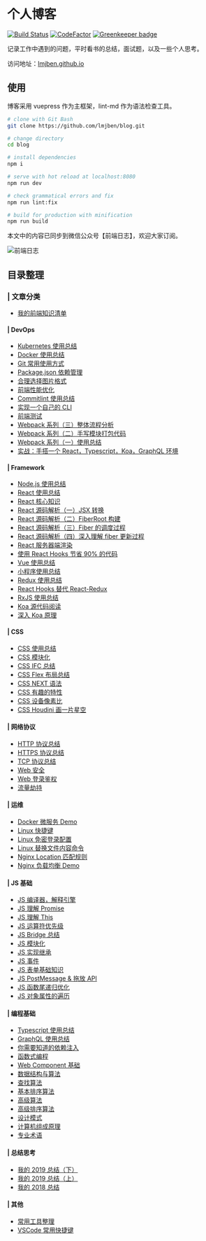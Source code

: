 # 个人博客

[![Build Status](https://www.travis-ci.org/lmjben/blog.svg?branch=master)](https://www.travis-ci.org/lmjben/blog)
[![CodeFactor](https://www.codefactor.io/repository/github/lmjben/blog/badge)](https://www.codefactor.io/repository/github/lmjben/blog) [![Greenkeeper badge](https://badges.greenkeeper.io/lmjben/blog.svg)](https://greenkeeper.io/)

记录工作中遇到的问题，平时看书的总结，面试题，以及一些个人思考。

访问地址：[lmjben.github.io](https://lmjben.github.io/)

## 使用

博客采用 vuepress 作为主框架，lint-md 作为语法检查工具。

```sh
# clone with Git Bash
git clone https://github.com/lmjben/blog.git

# change directory
cd blog

# install dependencies
npm i

# serve with hot reload at localhost:8080
npm run dev

# check grammatical errors and fix
npm run lint:fix

# build for production with minification
npm run build
```

本文中的内容已同步到微信公众号【前端日志】，欢迎大家订阅。

![前端日志](https://mmbiz.qpic.cn/mmbiz_png/SM05zvmibH7JU5ZuNKW5Y2jU7zeuGqKubGwyuMaSvJHcmLFf2ia1NcMFG6gic68PR7gx5jmkMDWzktdeHBrpaHFCw/0?wx_fmt=png)

## 目录整理

### | 文章分类

- [我的前端知识清单](https://lmjben.github.io/blog/frontend.html)

#### | DevOps

- [Kubernetes 使用总结](https://lmjben.github.io/blog/devops-kubernetes.html)
- [Docker 使用总结](https://lmjben.github.io/blog/devops-docker.html)
- [Git 常用使用方式](https://lmjben.github.io/blog/devops-git.html)
- [Package.json 依赖管理](https://lmjben.github.io/blog/devops-dependencies.html)
- [合理选择图片格式](https://lmjben.github.io/blog/devops-image.html)
- [前端性能优化](https://lmjben.github.io/blog/devops-performance.html)
- [Commitlint 使用总结](https://lmjben.github.io/blog/devops-commitlint.html)
- [实现一个自己的 CLI](https://lmjben.github.io/blog/devops-cli-diy.html)
- [前端测试](https://lmjben.github.io/blog/devops-test.html)
- [Webpack 系列（三）整体流程分析](https://lmjben.github.io/blog/devops-webpack-entry.html)
- [Webpack 系列（二）手写模块打包代码](https://lmjben.github.io/blog/devops-webpack-flow.html)
- [Webpack 系列（一）使用总结](https://lmjben.github.io/blog/devops-webpack.html)
- [实战：手搭一个 React，Typescript，Koa，GraphQL 环境](https://lmjben.github.io/blog/devops-webpack-cdfang-spider.html)

#### | Framework

- [Node.js 使用总结](https://lmjben.github.io/blog/library-node.html)
- [React 使用总结](https://lmjben.github.io/blog/library-react.html)
- [React 核心知识](https://lmjben.github.io/blog/libary-react-core.html)
- [React 源码解析（一）JSX 转换](https://lmjben.github.io/blog/library-react-code-1.html)
- [React 源码解析（二）FiberRoot 构建](https://lmjben.github.io/blog/library-react-code-2.html)
- [React 源码解析（三）Fiber 的调度过程](https://lmjben.github.io/blog/library-react-code-3.html)
- [React 源码解析（四）深入理解 fiber 更新过程](https://lmjben.github.io/blog/library-react-code-4.html)
- [React 服务器端渲染](https://lmjben.github.io/blog/library-react-ssr.html)
- [使用 React Hooks 节省 90% 的代码](https://lmjben.github.io/blog/library-react-hooks.html)
- [Vue 使用总结](https://lmjben.github.io/blog/library-vue.html)
- [小程序使用总结](https://lmjben.github.io/blog/library-miniProgram.html)
- [Redux 使用总结](https://lmjben.github.io/blog/library-redux.html)
- [React Hooks 替代 React-Redux](https://lmjben.github.io/blog/library-react-redux-code.html)
- [RxJS 使用总结](https://lmjben.github.io/blog/library-rxjs.html)
- [Koa 源代码阅读](https://lmjben.github.io/blog/libary-koa.html)
- [深入 Koa 原理](https://lmjben.github.io/blog/library-koa-diy.html)

#### | CSS

- [CSS 使用总结](https://lmjben.github.io/blog/css.html)
- [CSS 模块化](https://lmjben.github.io/blog/css-modules.html)
- [CSS IFC 总结](https://lmjben.github.io/blog/css-ifc.html)
- [CSS Flex 布局总结](https://lmjben.github.io/blog/css-flex.html)
- [CSS NEXT 语法](https://lmjben.github.io/blog/css-next.html)
- [CSS 有趣的特性](https://lmjben.github.io/blog/css-useful.html)
- [CSS 设备像素比](https://lmjben.github.io/blog/css-devicePixelRatio.html)
- [CSS Houdini 画一片星空](https://lmjben.github.io/blog/css-houdini-star.html)

#### | 网络协议

- [HTTP 协议总结](https://lmjben.github.io/blog/osi-http.html)
- [HTTPS 协议总结](https://lmjben.github.io/blog/osi-https.html)
- [TCP 协议总结](https://lmjben.github.io/blog/osi-tcp.html)
- [Web 安全](https://lmjben.github.io/blog/osi-web-security.html)
- [Web 登录鉴权](https://lmjben.github.io/blog/osi-web-login.html)
- [流量劫持](https://lmjben.github.io/blog/osi-hijack.html)

#### | 运维

- [Docker 微服务 Demo](https://lmjben.github.io/blog/operation-docker-micro-service.html)
- [Linux 快捷键](https://lmjben.github.io/blog/operation-linux.html)
- [Linux 免密登录配置](https://lmjben.github.io/blog/operation-linux-login.html)
- [Linux 替换文件内容命令](https://lmjben.github.io/blog/operation-linux-file.html)
- [Nginx Location 匹配规则](https://lmjben.github.io/blog/operation-nginx-match.html)
- [Nginx 负载均衡 Demo](https://lmjben.github.io/blog/operation-nginx-load-balancing.html)

#### | JS 基础

- [JS 编译器，解释引擎](https://lmjben.github.io/blog/js-principle.html)
- [JS 理解 Promise](https://lmjben.github.io/blog/js-promise.html)
- [JS 理解 This](https://lmjben.github.io/blog/js-this.html)
- [JS 运算符优先级](https://lmjben.github.io/blog/js-operator-priority.html)
- [JS Bridge 总结](https://lmjben.github.io/blog/js-jsBridge.html)
- [JS 模块化](https://lmjben.github.io/blog/js-module.html)
- [JS 实现继承](https://lmjben.github.io/blog/js-inherit.html)
- [JS 事件](https://lmjben.github.io/blog/js-event.html)
- [JS 表单基础知识](https://lmjben.github.io/blog/js-form.html)
- [JS PostMessage & 拖放 API](https://lmjben.github.io/blog/js-html5-program.html)
- [JS 函数尾递归优化](https://lmjben.github.io/blog/js-recursion.html)
- [JS 对象属性的遍历](https://lmjben.github.io/blog/js-object-ergodic.html)

#### | 编程基础

- [Typescript 使用总结](https://lmjben.github.io/blog/base-typescript.html)
- [GraphQL 使用总结](https://lmjben.github.io/blog/base-graphql.html)
- [你需要知道的依赖注入](https://lmjben.github.io/blog/base-ioc.html)
- [函数式编程](https://lmjben.github.io/blog/base-functional.html)
- [Web Component 基础](https://lmjben.github.io/blog/base-webcomponents.html)
- [数据结构与算法](https://lmjben.github.io/blog/base-structure.html)
- [查找算法](https://lmjben.github.io/blog/base-structure-base-select.html)
- [基本排序算法](https://lmjben.github.io/blog/base-structure-base-sort.html)
- [高级算法](https://lmjben.github.io/blog/base-structure-high-algorithm.html)
- [高级排序算法](https://lmjben.github.io/blog/base-structure-senior-sort.html)
- [设计模式](https://lmjben.github.io/blog/base-design-pattern.html)
- [计算机组成原理](https://lmjben.github.io/blog/base-computer.html)
- [专业术语](https://lmjben.github.io/blog/base-technology.html)

#### | 总结思考

- [我的 2019 总结（下）](https://lmjben.github.io/blog/2019-12.html)
- [我的 2019 总结（上）](https://lmjben.github.io/blog/2019-6.html)
- [我的 2018 总结](https://lmjben.github.io/blog/2018.html)

#### | 其他

- [常用工具整理](https://lmjben.github.io/blog/other-tools.html)
- [VSCode 常用快捷键](https://lmjben.github.io/blog/other-vscode.html)
